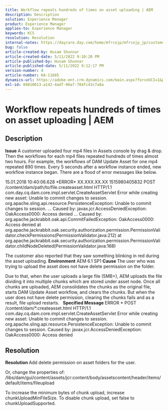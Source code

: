 ```yaml
---
title: Workflow repeats hundreds of times on asset uploading | AEM
description: Description
solution: Experience Manager
product: Experience Manager
applies-to: Experience Manager
keywords: KCS
resolution: Resolution
internal-notes: https://daycare.day.com/home/mfrcojp/mfrcojp_jp/customer_services/138658.html
bug: false
article-created-by: Husam Shunnar
article-created-date: 5/11/2022 9:10:20 PM
article-published-by: Husam Shunnar
article-published-date: 5/11/2022 9:12:17 PM
version-number: 4
article-number: KA-11685
dynamics-url: https://adobe-ent.crm.dynamics.com/main.aspx?forceUCI=1&pagetype=entityrecord&etn=knowledgearticle&id=7daec4c2-6ed1-ec11-a7b5-00224809c399
exl-id: 04010013-a142-4adf-96a7-784fc43c7a8a
---
```

# Workflow repeats hundreds of times on asset uploading | AEM

## Description


<b>Issue </b>
 A customer uploaded four mp4 files in Assets console by drag & drop.
 Then the workflows for each mp4 files repeated hundreds of times almost two hours.
 For example, the workflows of DAM Update Asset for one mp4 repeated 890 times. Every 5 seconds after a workflow instance ended, new workflow instance began.
 There are a flood of error messages like below.

 15.01.2018 10:40:06.628 \*ERROR\* XX.XXX.XX.XX 1515980405832 POST /content/dam/path/to/file.createasset.html HTTP/1.1 com.day.cq.dam.core.impl.servlet.CreateAssetServlet Error while creating new asset: Unable to commit changes to session.
 org.apache.sling.api.resource.PersistenceException: Unable to commit changes to session.
 ...
 Caused by: javax.jcr.AccessDeniedException: OakAccess0000: Access denied
 ...
 Caused by: org.apache.jackrabbit.oak.api.CommitFailedException: OakAccess0000: Access denied
 at org.apache.jackrabbit.oak.security.authorization.permission.PermissionValidator.checkPermissions(PermissionValidator.java:212)
 at org.apache.jackrabbit.oak.security.authorization.permission.PermissionValidator.childNodeDeleted(PermissionValidator.java:168)

 The customer also reported that they saw something blinking in red during the asset uploading.
<b>Environment</b>
 AEM 6.1 SP1
<b>Cause </b>
 The user who was trying to upload the asset does not have delete permission on the folder.

 Due to that, when the user uploads a large file (5MB+), AEM uploads the file dividing it into multiple chunks which are stored under asset node.
 Once all chunks are uploaded, AEM consolidates the chunks as the original file, starts DAM Update Asset workflow, and clears the chunks.
 But when the user does not have delete permission, clearing the chunks fails and as a result, file upload restarts.
  
<b>Specified Message </b>
 ERROR \* POST /content/dam/\*.createasset.html HTTP/1.1 com.day.cq.dam.core.impl.servlet.CreateAssetServlet Error while creating new asset: Unable to commit changes to session.
 org.apache.sling.api.resource.PersistenceException: Unable to commit changes to session.
 Caused by: javax.jcr.AccessDeniedException: OakAccess0000: Access denied


## Resolution


<b>Resolution </b>
 Add delete permission on asset folders for the user.

 Or, change the properties of:
 /libs/dam/gui/content/assets/jcr:content/body/assetscontent/header/items/default/items/fileupload

 To increase the minimum bytes of chunk upload, increase chunkUploadMinFileSize.
 To disable chunk upload, set false to chunkUploadSupported.
